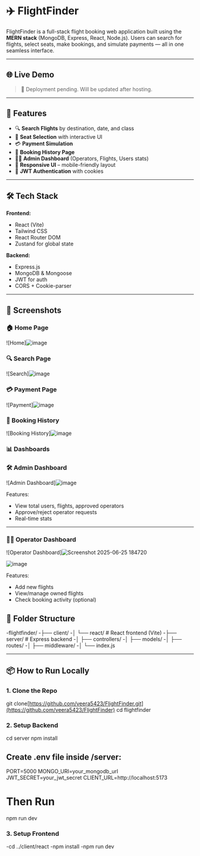 # ✈️ FlightFinder

FlightFinder is a full-stack flight booking web application built using the **MERN stack** (MongoDB, Express, React, Node.js). Users can search for flights, select seats, make bookings, and simulate payments — all in one seamless interface.

---

## 🌐 Live Demo

> 🚧 Deployment pending. Will be updated after hosting.

---

## 🚀 Features

- 🔍 **Search Flights** by destination, date, and class
- 💺 **Seat Selection** with interactive UI
- 💳 **Payment Simulation**
- 🧾 **Booking History Page**
- 🧑‍💼 **Admin Dashboard** (Operators, Flights, Users stats)
- 🌙 **Responsive UI** – mobile-friendly layout
- 🔐 **JWT Authentication** with cookies

---

## 🛠️ Tech Stack

**Frontend:**

- React (Vite)
- Tailwind CSS
- React Router DOM
- Zustand for global state

**Backend:**

- Express.js
- MongoDB & Mongoose
- JWT for auth
- CORS + Cookie-parser

---

## 📸 Screenshots

### 🏠 Home Page
![Home]![image](https://github.com/user-attachments/assets/04381eef-4d12-43be-b361-7f926e600ef8)


### 🔍 Search Page
![Search]![image](https://github.com/user-attachments/assets/f9d27727-0ba8-449b-9987-375cdd663355)


### 💳 Payment Page
![Payment]![image](https://github.com/user-attachments/assets/1217c3a0-7bf6-4cfd-8851-5697ab83f18e)


### 📄 Booking History
![Booking History]![image](https://github.com/user-attachments/assets/cca6d96d-a29d-4aaf-b6a8-11d242e52224)

### 📊 Dashboards

### 🛠️ Admin Dashboard
![Admin Dashboard]![image](https://github.com/user-attachments/assets/9aa0567a-dd7c-4e1c-a18b-f31a2e1f1da2)


Features:
- View total users, flights, approved operators
- Approve/reject operator requests
- Real-time stats

---

### 🧑‍✈️ Operator Dashboard
![Operator Dashboard]![Screenshot 2025-06-25 184720](https://github.com/user-attachments/assets/5bdf8aba-0e85-48aa-b692-c38ebf88413e)

![image](https://github.com/user-attachments/assets/0084e763-2627-4b0d-a3a2-f2667e890db2)


Features:
- Add new flights
- View/manage owned flights
- Check booking activity (optional)



## 📁 Folder Structure

-flightfinder/
-├── client/
-│ └── react/ # React frontend (Vite)
-├── server/ # Express backend
-│ ├── controllers/
-│ ├── models/
-│ ├── routes/
-│ ├── middleware/
-│ └── index.js

---

## 📦 How to Run Locally

### 1. Clone the Repo

git clone[https://github.com/veera5423/FlightFinder.git](https://github.com/veera5423/FlightFinder)
cd flightfinder

### 2. Setup Backend

cd server
npm install

## Create .env file inside /server:

PORT=5000
MONGO_URI=your_mongodb_url
JWT_SECRET=your_jwt_secret
CLIENT_URL=http://localhost:5173

# Then Run

npm run dev

### 3. Setup Frontend

-cd ../client/react
-npm install
-npm run dev
